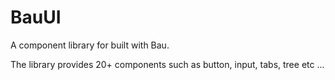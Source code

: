 # BauUI

A component library for built with Bau.

The library provides 20+ components such as button, input, tabs, tree etc ...
